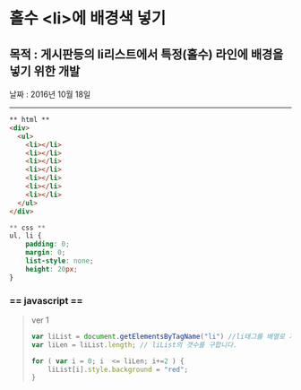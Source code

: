 # 홀수 &lt;li&gt;에 배경색 넣기

## 목적 : 게시판등의 li리스트에서 특정\(홀수\) 라인에 배경을 넣기 위한 개발

날짜 : 2016년 10월 18일

---

```html
** html **
<div>
  <ul>
    <li></li>
    <li></li>
    <li></li>
    <li></li>
    <li></li>
    <li></li>
    <li></li>
  </ul>
</div>
```

```css
** css **
ul, li {
    padding: 0;
    margin: 0;
    list-style: none;
    height: 20px;
}
```

### == javascript ==

> ver 1
>
> ```js
> var liList = document.getElementsByTagName("li") //li태그를 배열로 가지고 옵니다.
> var liLen = liList.length; // liList의 갯수를 구합니다.
>
> for ( var i = 0; i  <= liLen; i+=2 ) {
>     liList[i].style.background = "red";
> }
> ```



